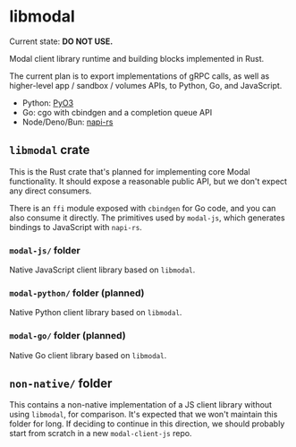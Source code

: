 # libmodal

Current state: **DO NOT USE.**

Modal client library runtime and building blocks implemented in Rust.

The current plan is to export implementations of gRPC calls, as well as higher-level app / sandbox / volumes APIs, to Python, Go, and JavaScript.

- Python: [PyO3](https://pyo3.rs/)
- Go: cgo with cbindgen and a completion queue API
- Node/Deno/Bun: [napi-rs](https://napi.rs/)

## `libmodal` crate

This is the Rust crate that's planned for implementing core Modal functionality. It should expose a reasonable public API, but we don't expect any direct consumers.

There is an `ffi` module exposed with `cbindgen` for Go code, and you can also consume it directly. The primitives used by `modal-js`, which generates bindings to JavaScript with `napi-rs`.

### `modal-js/` folder

Native JavaScript client library based on `libmodal`.

### `modal-python/` folder (planned)

Native Python client library based on `libmodal`.

### `modal-go/` folder (planned)

Native Go client library based on `libmodal`.

## `non-native/` folder

This contains a non-native implementation of a JS client library without using `libmodal`, for comparison. It's expected that we won't maintain this folder for long. If deciding to continue in this direction, we should probably start from scratch in a new `modal-client-js` repo.
